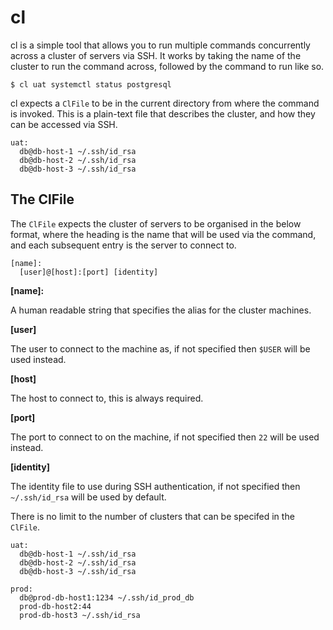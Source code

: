 # cl

cl is a simple tool that allows you to run multiple commands concurrently
across a cluster of servers via SSH. It works by taking the name of the cluster
to run the command across, followed by the command to run like so.

```
$ cl uat systemctl status postgresql
```

cl expects a `ClFile` to be in the current directory from where the
command is invoked. This is a plain-text file that describes the cluster, and
how they can be accessed via SSH.

```
uat:
  db@db-host-1 ~/.ssh/id_rsa
  db@db-host-2 ~/.ssh/id_rsa
  db@db-host-3 ~/.ssh/id_rsa
```

## The ClFile

The `ClFile` expects the cluster of servers to be organised in the below format,
where the heading is the name that will be used via the command, and each
subsequent entry is the server to connect to.

```
[name]:
  [user]@[host]:[port] [identity]
```

**[name]:**

A human readable string that specifies the alias for the cluster machines.


**[user]**

The user to connect to the machine as, if not specified then `$USER` will be
used instead.

**[host]**

The host to connect to, this is always required.

**[port]**

The port to connect to on the machine, if not specified then `22` will be used
instead.

**[identity]**

The identity file to use during SSH authentication, if not specified then
`~/.ssh/id_rsa` will be used by default.

There is no limit to the number of clusters that can be specifed in the `ClFile`.

```
uat:
  db@db-host-1 ~/.ssh/id_rsa
  db@db-host-2 ~/.ssh/id_rsa
  db@db-host-3 ~/.ssh/id_rsa

prod:
  db@prod-db-host1:1234 ~/.ssh/id_prod_db
  prod-db-host2:44
  prod-db-host3 ~/.ssh/id_rsa
```
